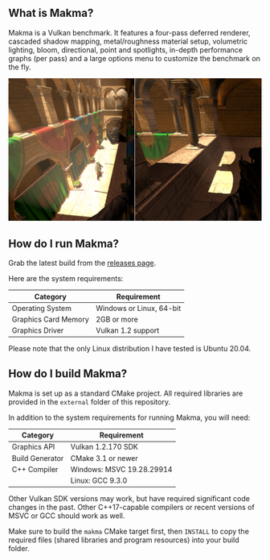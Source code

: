 ## What is Makma?

Makma is a Vulkan benchmark. It features a four-pass deferred renderer, cascaded shadow mapping, metal/roughness material setup, volumetric lighting, bloom, directional, point and spotlights, in-depth performance graphs (per pass) and a large options menu to customize the benchmark on the fly.

![Screenshot](Screenshot.png)


## How do I run Makma?

Grab the latest build from the [releases page](https://github.com/janhsimon/makma/releases).

Here are the system requirements:

| **Category**         | **Requirement**          |
| -------------------- | ------------------------ |
| Operating System     | Windows or Linux, 64-bit |
| Graphics Card Memory | 2GB or more              |
| Graphics Driver      | Vulkan 1.2 support       |

Please note that the only Linux distribution I have tested is Ubuntu 20.04.


## How do I build Makma?

Makma is set up as a standard CMake project. All required libraries are provided in the `external` folder of this repository.

In addition to the system requirements for running Makma, you will need:

| **Category**         | **Requirement**           |
| -------------------- | ------------------------- |
| Graphics API         | Vulkan 1.2.170 SDK        |
| Build Generator      | CMake 3.1 or newer        |
| C++ Compiler         | Windows: MSVC 19.28.29914 |
|                      | Linux: GCC 9.3.0          |

Other Vulkan SDK versions may work, but have required significant code changes in the past. Other C++17-capable compilers or recent versions of MSVC or GCC should work as well.

Make sure to build the `makma` CMake target first, then `INSTALL` to copy the required files (shared libraries and program resources) into your build folder.
